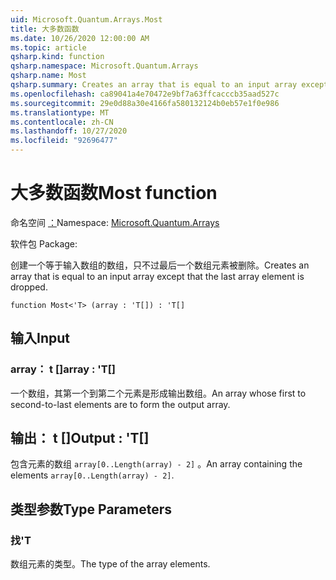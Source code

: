 ```yaml
---
uid: Microsoft.Quantum.Arrays.Most
title: 大多数函数
ms.date: 10/26/2020 12:00:00 AM
ms.topic: article
qsharp.kind: function
qsharp.namespace: Microsoft.Quantum.Arrays
qsharp.name: Most
qsharp.summary: Creates an array that is equal to an input array except that the last array element is dropped.
ms.openlocfilehash: ca89041a4e70472e9bf7a63ffcacccb35aad527c
ms.sourcegitcommit: 29e0d88a30e4166fa580132124b0eb57e1f0e986
ms.translationtype: MT
ms.contentlocale: zh-CN
ms.lasthandoff: 10/27/2020
ms.locfileid: "92696477"
---
```

# <a name="most-function"></a><span data-ttu-id="1ecf7-102">大多数函数</span><span class="sxs-lookup"><span data-stu-id="1ecf7-102">Most function</span></span>

<span data-ttu-id="1ecf7-103">命名空间 [：](xref:Microsoft.Quantum.Arrays)</span><span class="sxs-lookup"><span data-stu-id="1ecf7-103">Namespace: [Microsoft.Quantum.Arrays](xref:Microsoft.Quantum.Arrays)</span></span>

<span data-ttu-id="1ecf7-104">软件包 [](https://nuget.org/packages/)</span><span class="sxs-lookup"><span data-stu-id="1ecf7-104">Package: [](https://nuget.org/packages/)</span></span>


<span data-ttu-id="1ecf7-105">创建一个等于输入数组的数组，只不过最后一个数组元素被删除。</span><span class="sxs-lookup"><span data-stu-id="1ecf7-105">Creates an array that is equal to an input array except that the last array element is dropped.</span></span>

```qsharp
function Most<'T> (array : 'T[]) : 'T[]
```


## <a name="input"></a><span data-ttu-id="1ecf7-106">输入</span><span class="sxs-lookup"><span data-stu-id="1ecf7-106">Input</span></span>

### <a name="array--t"></a><span data-ttu-id="1ecf7-107">array： t []</span><span class="sxs-lookup"><span data-stu-id="1ecf7-107">array : 'T[]</span></span>

<span data-ttu-id="1ecf7-108">一个数组，其第一个到第二个元素是形成输出数组。</span><span class="sxs-lookup"><span data-stu-id="1ecf7-108">An array whose first to second-to-last elements are to form the output array.</span></span>



## <a name="output--t"></a><span data-ttu-id="1ecf7-109">输出： t []</span><span class="sxs-lookup"><span data-stu-id="1ecf7-109">Output : 'T[]</span></span>

<span data-ttu-id="1ecf7-110">包含元素的数组 `array[0..Length(array) - 2]` 。</span><span class="sxs-lookup"><span data-stu-id="1ecf7-110">An array containing the elements `array[0..Length(array) - 2]`.</span></span>

## <a name="type-parameters"></a><span data-ttu-id="1ecf7-111">类型参数</span><span class="sxs-lookup"><span data-stu-id="1ecf7-111">Type Parameters</span></span>

### <a name="t"></a><span data-ttu-id="1ecf7-112">找</span><span class="sxs-lookup"><span data-stu-id="1ecf7-112">'T</span></span>

<span data-ttu-id="1ecf7-113">数组元素的类型。</span><span class="sxs-lookup"><span data-stu-id="1ecf7-113">The type of the array elements.</span></span>
